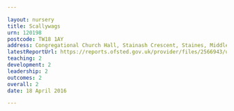 ```yaml
---

layout: nursery
title: Scallywags
urn: 120198
postcode: TW18 1AY
address: Congregational Church Hall, Stainash Crescent, Staines, Middlesex, TW18 1AY
latestReportUrl: https://reports.ofsted.gov.uk/provider/files/2566943/urn/120198.pdf
teaching: 2
development: 2
leadership: 2
outcomes: 2
overall: 2
date: 18 April 2016

---
```

